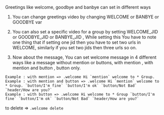 Greetings like welcome, goodbye and banbye can set in different ways
1. You can change greetings video by changing WELCOME or BANBYE or GOODBYE var
2. You can also set a specific video for a group by setting WELCOME_JID or GOODBYE_JID or BANBYE_JID , While setting this You have to note one thing that if setting one jid then you have to set two urls in WELCOME, similarly if you set two jids then three urls so on.

3. Now about the message, You can set welcome message in 4 different ways like a message without mention or buttons, with mention , with mention and button , button only.

```Example : without mention and button => .welcome Hi welcome to * Group.
Example : with mention => .welcome Hi `mention` welcome to * Group.
Example : with mention and button => .welcome Hi `mention` welcome to * Group. `button/I'm fine` `button/I'm ok` `button/Not Bad` `header/How are you?`
Example : with button => .welcome Hi welcome to * Group `button/I'm fine` `button/I'm ok` `button/Not Bad` `header/How are you?`
```
to delete => ```.welcome delete ```